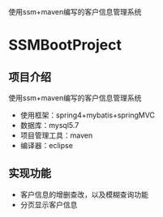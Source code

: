 使用ssm+maven编写的客户信息管理系统
# SSMBootProject

## 项目介绍
使用ssm+maven编写的客户信息管理系统
- 使用框架：spring4+mybatis+springMVC
- 数据库：mysql5.7
- 项目管理工具：maven
- 编译器：eclipse


## 实现功能
- 客户信息的增删查改，以及模糊查询功能
- 分页显示客户信息





